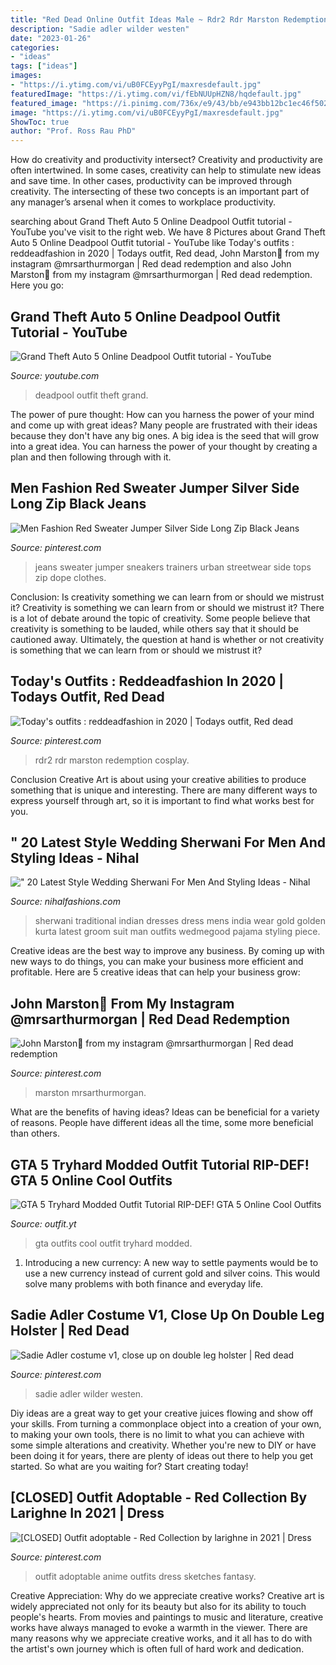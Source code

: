 ```yaml
---
title: "Red Dead Online Outfit Ideas Male ~ Rdr2 Rdr Marston Redemption Cosplay"
description: "Sadie adler wilder westen"
date: "2023-01-26"
categories:
- "ideas"
tags: ["ideas"]
images:
- "https://i.ytimg.com/vi/uB0FCEyyPgI/maxresdefault.jpg"
featuredImage: "https://i.ytimg.com/vi/fEbNUUpHZN8/hqdefault.jpg"
featured_image: "https://i.pinimg.com/736x/e9/43/bb/e943bb12bc1ec46f502d8b632e12f1ac.jpg"
image: "https://i.ytimg.com/vi/uB0FCEyyPgI/maxresdefault.jpg"
ShowToc: true
author: "Prof. Ross Rau PhD"
---
```



How do creativity and productivity intersect?
Creativity and productivity are often intertwined. In some cases, creativity can help to stimulate new ideas and save time. In other cases, productivity can be improved through creativity. The intersecting of these two concepts is an important part of any manager’s arsenal when it comes to workplace productivity.

	

		
searching about Grand Theft Auto 5 Online Deadpool Outfit tutorial - YouTube you've visit to the right web. We have 8 Pictures about Grand Theft Auto 5 Online Deadpool Outfit tutorial - YouTube like Today&#039;s outfits : reddeadfashion in 2020 | Todays outfit, Red dead, John Marston💙 from my instagram @mrsarthurmorgan | Red dead redemption and also John Marston💙 from my instagram @mrsarthurmorgan | Red dead redemption. Here you go:
		
    
## Grand Theft Auto 5 Online Deadpool Outfit Tutorial - YouTube

<img loading=lazy src="https://i.ytimg.com/vi/fEbNUUpHZN8/hqdefault.jpg" onerror="this.onerror=null;this.src='https://tse2.mm.bing.net/th?id=OIP.2sW3J-e7_BnSgrfR11vTmwHaFj&amp;pid=15.1';" alt="Grand Theft Auto 5 Online Deadpool Outfit tutorial - YouTube">

_Source: youtube.com_

>deadpool outfit theft grand. 

	

The power of pure thought: How can you harness the power of your mind and come up with great ideas?
Many people are frustrated with their ideas because they don't have any big ones. A big idea is the seed that will grow into a great idea. You can harness the power of your thought by creating a plan and then following through with it.

    
## Men Fashion Red Sweater Jumper Silver Side Long Zip Black Jeans

<img loading=lazy src="https://s-media-cache-ak0.pinimg.com/736x/8f/8b/14/8f8b143639f0449297e4ab32cef975bd.jpg" onerror="this.onerror=null;this.src='https://tse3.mm.bing.net/th?id=OIP.UVSRq1AiSkC0tJyot29WBgHaHa&amp;pid=15.1';" alt="Men Fashion Red Sweater Jumper Silver Side Long Zip Black Jeans">

_Source: pinterest.com_

>jeans sweater jumper sneakers trainers urban streetwear side tops zip dope clothes. 

	

Conclusion: Is creativity something we can learn from or should we mistrust it?
Creativity is something we can learn from or should we mistrust it?
There is a lot of debate around the topic of creativity. Some people believe that creativity is something to be lauded, while others say that it should be cautioned away. Ultimately, the question at hand is whether or not creativity is something that we can learn from or should we mistrust it?

    
## Today&#039;s Outfits : Reddeadfashion In 2020 | Todays Outfit, Red Dead

<img loading=lazy src="https://i.pinimg.com/736x/bd/bf/b1/bdbfb10a5f60d68855d207de9c9028cb.jpg" onerror="this.onerror=null;this.src='https://tse2.mm.bing.net/th?id=OIP.JD4tfbJkPIAG2Y3TjEVWaQHaFm&amp;pid=15.1';" alt="Today&#039;s outfits : reddeadfashion in 2020 | Todays outfit, Red dead">

_Source: pinterest.com_

>rdr2 rdr marston redemption cosplay. 

	

Conclusion
Creative Art is about using your creative abilities to produce something that is unique and interesting. There are many different ways to express yourself through art, so it is important to find what works best for you.

    
## &quot; 20 Latest Style Wedding Sherwani For Men And Styling Ideas - Nihal

<img loading=lazy src="https://www.nihalfashions.com/blog/wp-content/uploads/2016/12/3.jpg" onerror="this.onerror=null;this.src='https://tse1.mm.bing.net/th?id=OIP.5aLdIMuvv8uAwYCt6H3omwAAAA&amp;pid=15.1';" alt="&quot; 20 Latest Style Wedding Sherwani For Men And Styling Ideas - Nihal">

_Source: nihalfashions.com_

>sherwani traditional indian dresses dress mens india wear gold golden kurta latest groom suit man outfits wedmegood pajama styling piece. 

	

Creative ideas are the best way to improve any business. By coming up with new ways to do things, you can make your business more efficient and profitable. Here are 5 creative ideas that can help your business grow: 

    
## John Marston💙 From My Instagram @mrsarthurmorgan | Red Dead Redemption

<img loading=lazy src="https://i.pinimg.com/474x/62/c8/ce/62c8ce2106c239b7737566e1220f038c.jpg" onerror="this.onerror=null;this.src='https://tse4.mm.bing.net/th?id=OIP.-ymzrk4L1z1pnUtUZQU8fwAAAA&amp;pid=15.1';" alt="John Marston💙 from my instagram @mrsarthurmorgan | Red dead redemption">

_Source: pinterest.com_

>marston mrsarthurmorgan. 

	

What are the benefits of having ideas?
Ideas can be beneficial for a variety of reasons. People have different ideas all the time, some more beneficial than others.

    
## GTA 5 Tryhard Modded Outfit Tutorial RIP-DEF! GTA 5 Online Cool Outfits

<img loading=lazy src="https://i.ytimg.com/vi/uB0FCEyyPgI/maxresdefault.jpg" onerror="this.onerror=null;this.src='https://tse2.mm.bing.net/th?id=OIP.gIxGHRhZ1qKfBYW4494-AQHaEK&amp;pid=15.1';" alt="GTA 5 Tryhard Modded Outfit Tutorial RIP-DEF! GTA 5 Online Cool Outfits">

_Source: outfit.yt_

>gta outfits cool outfit tryhard modded. 

	

1. Introducing a new currency: A new way to settle payments would be to use a new currency instead of current gold and silver coins. This would solve many problems with both finance and everyday life.

    
## Sadie Adler Costume V1, Close Up On Double Leg Holster | Red Dead

<img loading=lazy src="https://i.pinimg.com/736x/e9/43/bb/e943bb12bc1ec46f502d8b632e12f1ac.jpg" onerror="this.onerror=null;this.src='https://tse4.mm.bing.net/th?id=OIP.XMrRjy5brk-sXqKxmUWsygHaNK&amp;pid=15.1';" alt="Sadie Adler costume v1, close up on double leg holster | Red dead">

_Source: pinterest.com_

>sadie adler wilder westen. 

	

Diy ideas are a great way to get your creative juices flowing and show off your skills. From turning a commonplace object into a creation of your own, to making your own tools, there is no limit to what you can achieve with some simple alterations and creativity. Whether you're new to DIY or have been doing it for years, there are plenty of ideas out there to help you get started. So what are you waiting for? Start creating today!

    
## [CLOSED] Outfit Adoptable - Red Collection By Larighne In 2021 | Dress

<img loading=lazy src="https://i.pinimg.com/originals/be/c5/b6/bec5b6d4a4004ba3d281ecec56567e06.png" onerror="this.onerror=null;this.src='https://tse2.mm.bing.net/th?id=OIP.CV_DYYIR8BXR264BAAr7IwAAAA&amp;pid=15.1';" alt="[CLOSED] Outfit adoptable - Red Collection by larighne in 2021 | Dress">

_Source: pinterest.com_

>outfit adoptable anime outfits dress sketches fantasy. 

	

Creative Appreciation: Why do we appreciate creative works?
Creative art is widely appreciated not only for its beauty but also for its ability to touch people's hearts. From movies and paintings to music and literature, creative works have always managed to evoke a warmth in the viewer. There are many reasons why we appreciate creative works, and it all has to do with the artist's own journey which is often full of hard work and dedication.


